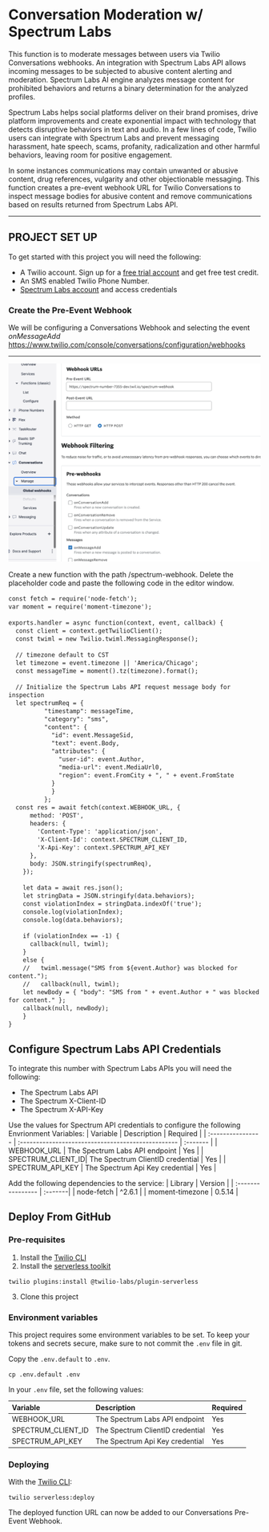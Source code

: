 # Conversation Moderation w/ Spectrum Labs

This function is to moderate messages between users via Twilio Conversations webhooks.  An integration with Spectrum Labs API allows incoming messages to be subjected to abusive content alerting and moderation.  Spectrum Labs AI engine analyzes message content for prohibited behaviors and returns a binary determination for the analyzed profiles.

Spectrum Labs helps social platforms deliver on their brand promises, drive platform improvements and create exponential impact with technology that detects disruptive behaviors in text and audio. In a few lines of code, Twilio users can integrate with Spectrum Labs and prevent messaging harassment, hate speech, scams, profanity, radicalization and other harmful behaviors, leaving room for positive engagement.

In some instances communications may contain unwanted or abusive content, drug references, vulgarity and other objectionable messaging.  This function creates a pre-event webhook URL for Twilio Conversations to inspect message bodies for abusive content and remove communications based on results returned from Spectrum Labs API.   

---

## PROJECT SET UP

To get started with this project you will need the following:
-   A Twilio account. Sign up for a [free trial account](https://www.twilio.com/try-twilio) and get free test credit.
-   An SMS enabled Twilio Phone Number.
-   [Spectrum Labs account](https://www.spectrumlabsai.com/) and access credentials

### Create the Pre-Event Webhook
We will be configuring a Conversations Webhook and selecting the event *onMessageAdd* 
https://www.twilio.com/console/conversations/configuration/webhooks

---
![CONFIGURE WEBHOOK](images/configureWebhook.png)

Create a new function with the path /spectrum-webhook.  Delete the placeholder code and paste the following code in the editor window.


```
const fetch = require('node-fetch');
var moment = require('moment-timezone');

exports.handler = async function(context, event, callback) {
  const client = context.getTwilioClient();
  const twiml = new Twilio.twiml.MessagingResponse();
  
  // timezone default to CST
  let timezone = event.timezone || 'America/Chicago';
  const messageTime = moment().tz(timezone).format();
  
  // Initialize the Spectrum Labs API request message body for inspection
  let spectrumReq = { 
          "timestamp": messageTime,
          "category": "sms",
          "content": {
            "id": event.MessageSid,
            "text": event.Body, 
            "attributes": {
              "user-id": event.Author,
              "media-url": event.MediaUrl0,
              "region": event.FromCity + ", " + event.FromState
            }
            }
          };
  const res = await fetch(context.WEBHOOK_URL, {
      method: 'POST',
      headers: {
        'Content-Type': 'application/json',
        'X-Client-Id': context.SPECTRUM_CLIENT_ID,
        'X-Api-Key': context.SPECTRUM_API_KEY
      },
      body: JSON.stringify(spectrumReq),
    });
    
    let data = await res.json();
    let stringData = JSON.stringify(data.behaviors);
    const violationIndex = stringData.indexOf('true');
    console.log(violationIndex);
    console.log(data.behaviors);

    if (violationIndex == -1) {
      callback(null, twiml);
    }
    else {
    //   twiml.message("SMS from ${event.Author} was blocked for content.");
    //   callback(null, twiml);
    let newBody = { "body": "SMS from " + event.Author + " was blocked for content." };
    callback(null, newBody);
    }
}
```


## Configure Spectrum Labs API Credentials
To integrate this number with Spectrum Labs APIs you will need the following:
-   The Spectrum Labs API
-   The Spectrum X-Client-ID
-   The Spectrum X-API-Key

Use the values for Spectrum API credentials to configure the following Envrionment Variables:
| Variable          | Description                                        | Required |
| :---------------- | :------------------------------------------------- | :------- |
| WEBHOOK_URL       | The Spectrum Labs API endpoint                     | Yes      |
| SPECTRUM_CLIENT_ID| The Spectrum ClientID credential                   | Yes      |
| SPECTRUM_API_KEY  | The Spectrum Api Key credential                    | Yes      |

Add the following dependencies to the service:
| Library           | Version |
| :---------------- | :-------|
| node-fetch        | ^2.6.1  |
| moment-timezone   | 0.5.14  |


## Deploy From GitHub
### Pre-requisites

1. Install the [Twilio CLI](https://www.twilio.com/docs/twilio-cli/quickstart#install-twilio-cli)
2. Install the [serverless toolkit](https://www.twilio.com/docs/labs/serverless-toolkit/getting-started)

```shell
twilio plugins:install @twilio-labs/plugin-serverless
```

3. Clone this project


### Environment variables

This project requires some environment variables to be set. To keep your tokens and secrets secure, make sure to not commit the `.env` file in git.

Copy the `.env.default` to `.env`.
```
cp .env.default .env
```

In your `.env` file, set the following values:

| Variable          | Description                                        | Required |
| :---------------- | :------------------------------------------------- | :------- |
| WEBHOOK_URL       | The Spectrum Labs API endpoint                     | Yes      |
| SPECTRUM_CLIENT_ID| The Spectrum ClientID credential                   | Yes      |
| SPECTRUM_API_KEY  | The Spectrum Api Key credential                    | Yes      |



### Deploying

With the [Twilio CLI](https://www.twilio.com/docs/twilio-cli/quickstart):

```
twilio serverless:deploy
```

The deployed function URL can now be added to our Conversations Pre-Event Webhook.

